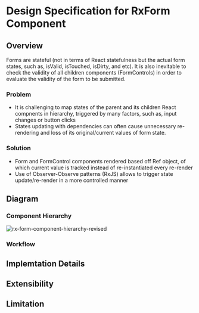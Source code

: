 # Design Specification for RxForm Component

## Overview
Forms are stateful (not in terms of React statefulness but the actual form states, such as, isValid, isTouched, isDirty, and etc). It is also inevitable to check the validity of all children components (FormControls) in order to evaluate the validity of the form to be submitted.

### Problem
- It is challenging to map states of the parent and its children React compnents in hierarchy, triggered by many factors, such as, input changes or button clicks
- States updating with dependencies can often cause unnecessary re-rendering and loss of its original/current values of form state.

### Solution
- Form and FormControl components rendered based off Ref object, of which current value is tracked instead of re-instantiated every re-render
- Use of Observer-Observe patterns (RxJS) allows to trigger state update/re-render in a more controlled manner

## Diagram
### Component Hierarchy
![rx-form-component-hierarchy-revised](https://user-images.githubusercontent.com/19801457/76281589-e4ed4880-626b-11ea-8675-70c47d73b183.png)

### Workflow

## Implemtation Details

## Extensibility

## Limitation
